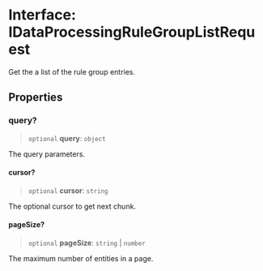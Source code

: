 # Interface: IDataProcessingRuleGroupListRequest

Get the a list of the rule group entries.

## Properties

### query?

> `optional` **query**: `object`

The query parameters.

#### cursor?

> `optional` **cursor**: `string`

The optional cursor to get next chunk.

#### pageSize?

> `optional` **pageSize**: `string` \| `number`

The maximum number of entities in a page.
